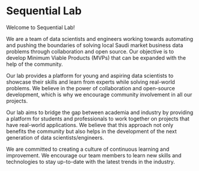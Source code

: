 # Sequential Lab
Welcome to Sequential Lab!

We are a team of data scientists and engineers working towards automating and pushing the boundaries of solving local Saudi market business data problems through collaboration and open source. Our objective is to develop Minimum Viable Products (MVPs) that can be expanded with the help of the community.

Our lab provides a platform for young and aspiring data scientists to showcase their skills and learn from experts while solving real-world problems. We believe in the power of collaboration and open-source development, which is why we encourage community involvement in all our projects.

Our lab aims to bridge the gap between academia and industry by providing a platform for students and professionals to work together on projects that have real-world applications. We believe that this approach not only benefits the community but also helps in the development of the next generation of data scientists/engineers.

We are committed to creating a culture of continuous learning and improvement. We encourage our team members to learn new skills and technologies to stay up-to-date with the latest trends in the industry.
